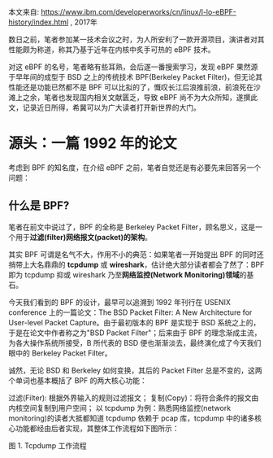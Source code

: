 
本文来自: https://www.ibm.com/developerworks/cn/linux/l-lo-eBPF-history/index.html , 2017年

数日之前，笔者参加某一技术会议之时，为人所安利了一款开源项目，演讲者对其性能颇为称道，称其乃基于近年在内核中炙手可热的 eBPF 技术。

对这 eBPF 的名号，笔者略有些耳熟，会后遂一番搜索学习，发现 eBPF 果然源于早年间的成型于 BSD 之上的传统技术 BPF(Berkeley Packet Filter)，但无论其性能还是功能已然都不是 BPF 可以比拟的了，慨叹长江后浪推前浪，前浪死在沙滩上之余，笔者也发现国内相关文献匮乏，导致 eBPF 尚不为大众所知，遂撰此文，记录近日所得，希冀可以为广大读者打开新世界的大门。

# 源头：一篇 1992 年的论文

考虑到 BPF 的知名度，在介绍 eBPF 之前，笔者自觉还是有必要先来回答另一个问题：

## 什么是 BPF?

笔者在前文中说过了，BPF 的全称是 Berkeley Packet Filter，顾名思义，这是一个用于**过滤(filter)网络报文(packet)的架构**。

其实 BPF 可谓是名气不大，作用不小的典范：如果笔者一开始提出 BPF 的同时还捎带上大名鼎鼎的 **tcpdump** 或 **wireshark**，估计绝大部分读者都会了然了：BPF 即为 tcpdump 抑或 wireshark 乃至**网络监控(Network Monitoring)领域**的基石。

今天我们看到的 BPF 的设计，最早可以追溯到 1992 年刊行在 USENIX conference 上的一篇论文：The BSD Packet Filter: A New Architecture for User-level Packet Capture。由于最初版本的 BPF 是实现于 BSD 系统之上的，于是在论文中作者称之为"BSD Packet Filter"；后来由于 BPF 的理念渐成主流，为各大操作系统所接受，B 所代表的 BSD 便也渐渐淡去，最终演化成了今天我们眼中的 Berkeley Packet Filter。

诚然，无论 BSD 和 Berkeley 如何变换，其后的 Packet Filter 总是不变的，这两个单词也基本概括了 BPF 的两大核心功能：

过滤(Filter): 根据外界输入的规则过滤报文；
复制(Copy)：将符合条件的报文由内核空间复制到用户空间；
以 tcpdump 为例：熟悉网络监控(network monitoring)的读者大抵都知道 tcpdump 依赖于 pcap 库，tcpdump 中的诸多核心功能都经由后者实现，其整体工作流程如下图所示：

图 1. Tcpdump 工作流程